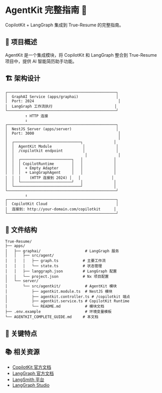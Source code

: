 # AgentKit 完整指南 🚀

CopilotKit + LangGraph 集成到 True-Resume 的完整指南。

## 🎯 项目概述

AgentKit 是一个集成模块，将 CopilotKit 和 LangGraph 整合到 True-Resume 项目中，提供 AI 智能简历助手功能。

## 🏗️ 架构设计

```
┌─────────────────────────────────────────────────┐
│  GraphAI Service (apps/graphai)                 │
│  Port: 2024                                      │
│  LangGraph 工作流执行                            │
└─────────────────────────────────────────────────┘
         ↑ HTTP 连接
         ↓
┌─────────────────────────────────────────────────┐
│  NestJS Server (apps/server)                    │
│  Port: 3000                                      │
│                                                  │
│  ┌──────────────────────────────┐              │
│  │  AgentKit Module              │              │
│  │  /copilotkit endpoint         │              │
│  │                                │              │
│  │  ┌───────────────────────┐   │              │
│  │  │ CopilotRuntime        │   │              │
│  │  │  + Empty Adapter      │   │              │
│  │  │  + LangGraphAgent     │   │              │
│  │  │    (HTTP 连接到 2024) │   │              │
│  │  └───────────────────────┘   │              │
│  └──────────────────────────────┘              │
└─────────────────────────────────────────────────┘
         ↓
┌─────────────────────────────────────────────────┐
│  CopilotKit Cloud                               │
│  连接到: http://your-domain.com/copilotkit      │
└─────────────────────────────────────────────────┘
```

## 📁 文件结构

```
True-Resume/
├── apps/
│   ├── graphai/                    # LangGraph 服务
│   │   ├── src/agent/
│   │   │   ├── graph.ts           # 主要工作流
│   │   │   └── state.ts           # 状态管理
│   │   ├── langgraph.json         # LangGraph 配置
│   │   └── project.json           # Nx 项目配置
│   └── server/
│       └── src/agentkit/           # AgentKit 模块
│           ├── agentkit.module.ts  # NestJS 模块
│           ├── agentkit.controller.ts # /copilotkit 端点
│           ├── agentkit.service.ts # CopilotKit Runtime
│           └── README.md           # 模块文档
├── .env.example                    # 环境变量模板
└── AGENTKIT_COMPLETE_GUIDE.md     # 本文档
```

## 🎯 关键特点

## 📚 相关资源

- [CopilotKit 官方文档](https://docs.copilotkit.ai/)
- [LangGraph 官方文档](https://langchain-ai.github.io/langgraphjs/)
- [LangSmith 平台](https://smith.langchain.com/)
- [LangGraph Studio](https://langchain-ai.github.io/langgraph/concepts/langgraph_studio/)
